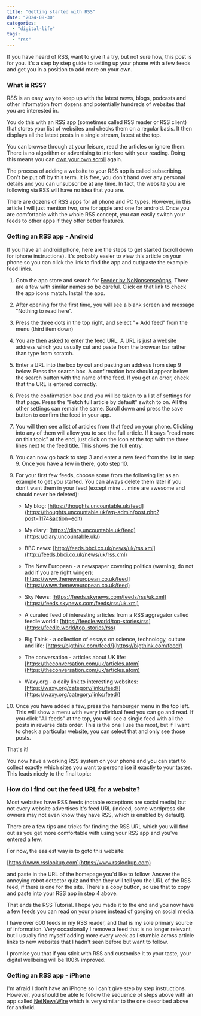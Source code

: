 ```yaml
---
title: "Getting started with RSS"
date: "2024-08-30"
categories: 
  - "digital-life"
tags: 
  - "rss"
---
```


If you have heard of RSS, want to give it a try, but not sure how, this post is for you. It's a step by step guide to setting up your phone with a few feeds and get you in a position to add more on your own.

### What is RSS?

RSS is an easy way to keep up with the latest news, blogs, podcasts and other information from dozens and potentially hundreds of websites that you are interested in.

You do this with an RSS app (sometimes called RSS reader or RSS client) that stores your list of websites and checks them on a regular basis. It then displays all the latest posts in a single stream, latest at the top.

You can browse through at your leisure, read the articles or ignore them. There is no algorithm or advertising to interfere with your reading. Doing this means you can [own your own scroll](https://thoughts.uncountable.uk/own-your-scroll/) again.

The process of adding a website to your RSS app is called subscribing. Don't be put off by this term. It is free, you don't hand over any personal details and you can unsubscribe at any time. In fact, the website you are following via RSS will have no idea that you are.

There are dozens of RSS apps for all phone and PC types. However, in this article I will just mention two, one for apple and one for android. Once you are comfortable with the whole RSS concept, you can easily switch your feeds to other apps if they offer better features.

### Getting an RSS app - Android

If you have an android phone, here are the steps to get started (scroll down for iphone instructions). It's probably easier to view this article on your phone so you can click the link to find the app and cut/paste the example feed links.

1. Goto the app store and search for [Feeder by NoNonsenseApps](https://play.google.com/store/apps/details?id=com.nononsenseapps.feeder.play&hl=en_GB&pli=1). There are a few with similar names so be careful. Click on that link to check the app icons match. Install the app.

3. After opening for the first time, you will see a blank screen and message "Nothing to read here".

5. Press the three dots in the top right, and select "+ Add feed" from the menu (third item down)

7. You are then asked to enter the feed URL. A URL is just a website address which you usually cut and paste from the browser bar rather than type from scratch.

9. Enter a URL into the box by cut and pasting an address from step 9 below. Press the search box. A confirmation box should appear below the search button with the name of the feed. If you get an error, check that the URL is entered correctly.

11. Press the confirmation box and you will be taken to a list of settings for that page. Press the "Fetch full article by default" switch to on. All the other settings can remain the same. Scroll down and press the save button to confirm the feed in your app.

13. You will then see a list of articles from that feed on your phone. Clicking into any of them will allow you to see the full article. If it says "read more on this topic" at the end, just click on the icon at the top with the three lines next to the feed title. This shows the full entry.

15. You can now go back to step 3 and enter a new feed from the list in step 9. Once you have a few in there, goto step 10.

17. For your first few feeds, choose some from the following list as an example to get you started. You can always delete them later if you don't want them in your feed (except mine ... mine are awesome and should never be deleted):
    - My blog: [https://thoughts.uncountable.uk/feed](https://thoughts.uncountable.uk/wp-admin/post.php?post=1174&action=edit)
    
    - My diary: [https://diary.uncountable.uk/feed](https://diary.uncountable.uk/)
    
    - BBC news: [http://feeds.bbci.co.uk/news/uk/rss.xml](http://feeds.bbci.co.uk/news/uk/rss.xml)
    
    - The New European - a newspaper covering politics (warning, do not add if you are right winger): [https://www.theneweuropean.co.uk/feed](https://www.theneweuropean.co.uk/feed)
    
    - Sky News: [https://feeds.skynews.com/feeds/rss/uk.xml](https://feeds.skynews.com/feeds/rss/uk.xml)
    
    - A curated feed of interesting articles from a RSS aggregator called feedle world : [https://feedle.world/top-stories/rss](https://feedle.world/top-stories/rss)
    
    - Big Think - a collection of essays on science, technology, culture and life: [https://bigthink.com/feed/](https://bigthink.com/feed/)
    
    - The conversation - articles about UK life: [https://theconversation.com/uk/articles.atom](https://theconversation.com/uk/articles.atom)
    
    - Waxy.org - a daily link to interesting websites: [https://waxy.org/category/links/feed/](https://waxy.org/category/links/feed/)

19. Once you have added a few, press the hamburger menu in the top left. This will show a menu with every individual feed you can go and read. If you click "All feeds" at the top, you will see a single feed with all the posts in reverse date order. This is the one I use the most, but if I want to check a particular website, you can select that and only see those posts.

That's it!

You now have a working RSS system on your phone and you can start to collect exactly which sites you want to personalise it exactly to your tastes. This leads nicely to the final topic:

### How do I find out the feed URL for a website?

Most websites have RSS feeds (notable exceptions are social media) but not every website advertises it's feed URL (indeed, some wordpress site owners may not even know they have RSS, which is enabled by default).

There are a few tips and tricks for finding the RSS URL which you will find out as you get more comfortable with using your RSS app and you've entered a few.

For now, the easiest way is to goto this website:

[https://www.rsslookup.com](https://www.rsslookup.com)

and paste in the URL of the homepage you'd like to follow. Answer the annoying robot detector quiz and then they will tell you the URL of the RSS feed, if there is one for the site. There's a copy button, so use that to copy and paste into your RSS app in step 4 above.

That ends the RSS Tutorial. I hope you made it to the end and you now have a few feeds you can read on your phone instead of gorging on social media.

I have over 600 feeds in my RSS reader, and that is my sole primary source of information. Very occasionally I remove a feed that is no longer relevant, but I usually find myself adding more every week as I stumble across article links to new websites that I hadn't seen before but want to follow.

I promise you that if you stick with RSS and customise it to your taste, your digital wellbeing will be 100% improved.

### Getting an RSS app - iPhone

I'm afraid I don't have an iPhone so I can't give step by step instructions. However, you should be able to follow the sequence of steps above with an app called [NetNewsWire](https://apps.apple.com/us/app/netnewswire-rss-reader/id1480640210) which is very similar to the one described above for android.
